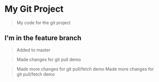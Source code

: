 # My Git Project

> My code for the git project

## I'm in the feature branch

> Added to master

> Made changes for git pull demo

> Made more changes for git pull/fetch demo
> Made more changes for git pull/fetch demo

